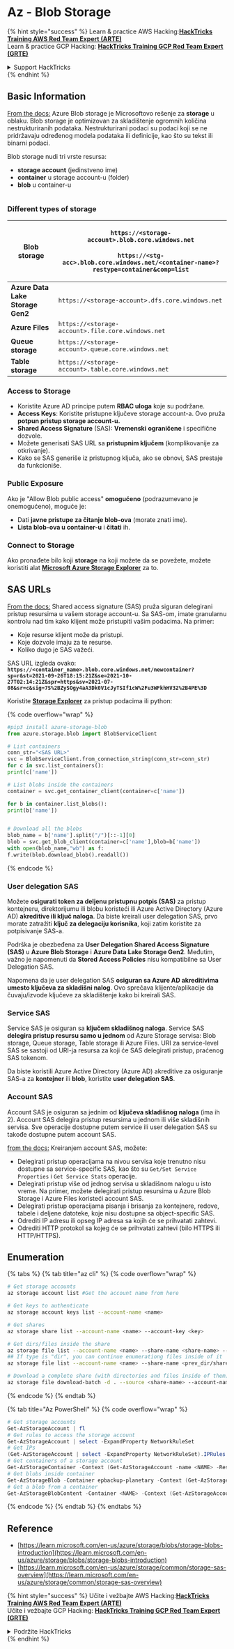# Az - Blob Storage

{% hint style="success" %}
Learn & practice AWS Hacking:<img src="../../../.gitbook/assets/image (1) (1).png" alt="" data-size="line">[**HackTricks Training AWS Red Team Expert (ARTE)**](https://training.hacktricks.xyz/courses/arte)<img src="../../../.gitbook/assets/image (1) (1).png" alt="" data-size="line">\
Learn & practice GCP Hacking: <img src="../../../.gitbook/assets/image (2).png" alt="" data-size="line">[**HackTricks Training GCP Red Team Expert (GRTE)**<img src="../../../.gitbook/assets/image (2).png" alt="" data-size="line">](https://training.hacktricks.xyz/courses/grte)

<details>

<summary>Support HackTricks</summary>

* Check the [**subscription plans**](https://github.com/sponsors/carlospolop)!
* **Join the** 💬 [**Discord group**](https://discord.gg/hRep4RUj7f) or the [**telegram group**](https://t.me/peass) or **follow** us on **Twitter** 🐦 [**@hacktricks\_live**](https://twitter.com/hacktricks\_live)**.**
* **Share hacking tricks by submitting PRs to the** [**HackTricks**](https://github.com/carlospolop/hacktricks) and [**HackTricks Cloud**](https://github.com/carlospolop/hacktricks-cloud) github repos.

</details>
{% endhint %}

## Basic Information

[From the docs:](https://learn.microsoft.com/en-us/azure/storage/blobs/storage-blobs-overview) Azure Blob storage je Microsoftovo rešenje za **storage** u oblaku. Blob storage je optimizovan za skladištenje ogromnih količina nestrukturiranih podataka. Nestrukturirani podaci su podaci koji se ne pridržavaju određenog modela podataka ili definicije, kao što su tekst ili binarni podaci.

Blob storage nudi tri vrste resursa:

* **storage account** (jedinstveno ime)
* **container** u storage account-u (folder)
* **blob** u container-u

<figure><img src="../../../.gitbook/assets/image (114).png" alt=""><figcaption></figcaption></figure>

### Different types of storage

| **Blob storage**                 | <p><code>https://&#x3C;storage-account>.blob.core.windows.net</code><br><br><code>https://&#x3C;stg-acc>.blob.core.windows.net/&#x3C;container-name>?restype=container&#x26;comp=list</code></p> |
| -------------------------------- | ------------------------------------------------------------------------------------------------------------------------------------------------------------------------------------------------ |
| **Azure Data Lake Storage Gen2** | `https://<storage-account>.dfs.core.windows.net`                                                                                                                                                 |
| **Azure Files**                  | `https://<storage-account>.file.core.windows.net`                                                                                                                                                |
| **Queue storage**                | `https://<storage-account>.queue.core.windows.net`                                                                                                                                               |
| **Table storage**                | `https://<storage-account>.table.core.windows.net`                                                                                                                                               |

### Access to Storage <a href="#about-blob-storage" id="about-blob-storage"></a>

* Koristite Azure AD principe putem **RBAC uloga** koje su podržane.
* **Access Keys**: Koristite pristupne ključeve storage account-a. Ovo pruža **potpun pristup storage account-u.**
* **Shared Access Signature** (SAS): **Vremenski** **ograničene** i specifične dozvole.
* Možete generisati SAS URL sa **pristupnim ključem** (komplikovanije za otkrivanje).
* Kako se SAS generiše iz pristupnog ključa, ako se obnovi, SAS prestaje da funkcioniše.

### Public Exposure

Ako je "Allow Blob public access" **omogućeno** (podrazumevano je onemogućeno), moguće je:

* Dati **javne pristupe za čitanje blob-ova** (morate znati ime).
* **Lista blob-ova u container-u** i **čitati** ih.

### Connect to Storage

Ako pronađete bilo koji **storage** na koji možete da se povežete, možete koristiti alat [**Microsoft Azure Storage Explorer**](https://azure.microsoft.com/es-es/products/storage/storage-explorer/) za to.

## SAS URLs

[From the docs:](https://learn.microsoft.com/en-us/azure/storage/common/storage-sas-overview) Shared access signature (SAS) pruža siguran delegirani pristup resursima u vašem storage account-u. Sa SAS-om, imate granularnu kontrolu nad tim kako klijent može pristupiti vašim podacima. Na primer:

* Koje resurse klijent može da pristupi.
* Koje dozvole imaju za te resurse.
* Koliko dugo je SAS važeći.

SAS URL izgleda ovako: **`https://<container_name>.blob.core.windows.net/newcontainer?sp=r&st=2021-09-26T18:15:21Z&se=2021-10-27T02:14:21Z&spr=https&sv=2021-07-08&sr=c&sig=7S%2BZySOgy4aA3Dk0V1cJyTSIf1cW%2Fu3WFkhHV32%2B4PE%3D`**

Koristite [**Storage Explorer**](https://azure.microsoft.com/en-us/features/storage-explorer/) za pristup podacima ili python:

{% code overflow="wrap" %}
```python
#pip3 install azure-storage-blob
from azure.storage.blob import BlobServiceClient

# List containers
conn_str="<SAS URL>"
svc = BlobServiceClient.from_connection_string(conn_str=conn_str)
for c in svc.list_containers():
print(c['name'])

# List blobs inside the containers
container = svc.get_container_client(container=c['name'])

for b in container.list_blobs():
print(b['name'])


# Download all the blobs
blob_name = b['name'].split("/")[::-1][0]
blob = svc.get_blob_client(container=c['name'],blob=b['name'])
with open(blob_name,"wb") as f:
f.write(blob.download_blob().readall())
```
{% endcode %}

### User delegation SAS <a href="#user-delegation-sas" id="user-delegation-sas"></a>

Možete **osigurati token za deljenu pristupnu potpis (SAS)** za pristup kontejneru, direktorijumu ili blobu koristeći ili Azure Active Directory (Azure AD) **akreditive ili ključ naloga**. Da biste kreirali user delegation SAS, prvo morate zatražiti **ključ za delegaciju korisnika**, koji zatim koristite za potpisivanje SAS-a.

Podrška je obezbeđena za **User Delegation Shared Access Signature (SAS)** u **Azure Blob Storage** i **Azure Data Lake Storage Gen2**. Međutim, važno je napomenuti da **Stored Access Policies** nisu kompatibilne sa User Delegation SAS.

Napomena da je user delegation SAS **osiguran sa Azure AD akreditivima umesto ključeva za skladišni nalog**. Ovo sprečava klijente/aplikacije da čuvaju/izvode ključeve za skladištenje kako bi kreirali SAS.

### Service SAS

Service SAS je osiguran sa **ključem skladišnog naloga**. Service SAS **delegira pristup resursu samo u jednom** od Azure Storage servisa: Blob storage, Queue storage, Table storage ili Azure Files. URI za service-level SAS se sastoji od URI-ja resursa za koji će SAS delegirati pristup, praćenog SAS tokenom.

Da biste koristili Azure Active Directory (Azure AD) akreditive za osiguranje SAS-a za **kontejner** ili **blob**, koristite **user delegation SAS**.

### Account SAS

Account SAS je osiguran sa jednim od **ključeva skladišnog naloga** (ima ih 2). Account SAS delegira pristup resursima u jednom ili više skladišnih servisa. Sve operacije dostupne putem service ili user delegation SAS su takođe dostupne putem account SAS.

[from the docs:](https://learn.microsoft.com/en-us/rest/api/storageservices/create-account-sas) Kreiranjem account SAS, možete:

* Delegirati pristup operacijama na nivou servisa koje trenutno nisu dostupne sa service-specific SAS, kao što su `Get/Set Service Properties` i `Get Service Stats` operacije.
* Delegirati pristup više od jednog servisa u skladišnom nalogu u isto vreme. Na primer, možete delegirati pristup resursima u Azure Blob Storage i Azure Files koristeći account SAS.
* Delegirati pristup operacijama pisanja i brisanja za kontejnere, redove, tabele i deljene datoteke, koje nisu dostupne sa object-specific SAS.
* Odrediti IP adresu ili opseg IP adresa sa kojih će se prihvatati zahtevi.
* Odrediti HTTP protokol sa kojeg će se prihvatati zahtevi (bilo HTTPS ili HTTP/HTTPS).

## Enumeration

{% tabs %}
{% tab title="az cli" %}
{% code overflow="wrap" %}
```bash
# Get storage accounts
az storage account list #Get the account name from here

# Get keys to authenticate
az storage account keys list --account-name <name>

# Get shares
az storage share list --account-name <name> --account-key <key>

# Get dirs/files inside the share
az storage file list --account-name <name> --share-name <share-name> --account-key <key>
## If type is "dir", you can continue enumerationg files inside of it
az storage file list --account-name <name> --share-name <prev_dir/share-name> --account-key <key>

# Download a complete share (with directories and files inside of them)
az storage file download-batch -d . --source <share-name> --account-name <name> --account-key <key>
```
{% endcode %}
{% endtab %}

{% tab title="Az PowerShell" %}
{% code overflow="wrap" %}
```powershell
# Get storage accounts
Get-AzStorageAccount | fl
# Get rules to access the storage account
Get-AzStorageAccount | select -ExpandProperty NetworkRuleSet
# Get IPs
(Get-AzStorageAccount | select -ExpandProperty NetworkRuleSet).IPRules
# Get containers of a storage account
Get-AzStorageContainer -Context (Get-AzStorageAccount -name <NAME> -ResourceGroupName <NAME>).context
# Get blobs inside container
Get-AzStorageBlob -Container epbackup-planetary -Context (Get-AzStorageAccount -name <name> -ResourceGroupName <name>).context
# Get a blob from a container
Get-AzStorageBlobContent -Container <NAME> -Context (Get-AzStorageAccount -name <NAME> -ResourceGroupName <NAME>).context -Blob <blob_name> -Destination .\Desktop\filename.txt
```
{% endcode %}
{% endtab %}
{% endtabs %}

## Reference

* [https://learn.microsoft.com/en-us/azure/storage/blobs/storage-blobs-introduction](https://learn.microsoft.com/en-us/azure/storage/blobs/storage-blobs-introduction)
* [https://learn.microsoft.com/en-us/azure/storage/common/storage-sas-overview](https://learn.microsoft.com/en-us/azure/storage/common/storage-sas-overview)

{% hint style="success" %}
Učite i vežbajte AWS Hacking:<img src="../../../.gitbook/assets/image (1) (1).png" alt="" data-size="line">[**HackTricks Training AWS Red Team Expert (ARTE)**](https://training.hacktricks.xyz/courses/arte)<img src="../../../.gitbook/assets/image (1) (1).png" alt="" data-size="line">\
Učite i vežbajte GCP Hacking: <img src="../../../.gitbook/assets/image (2).png" alt="" data-size="line">[**HackTricks Training GCP Red Team Expert (GRTE)**<img src="../../../.gitbook/assets/image (2).png" alt="" data-size="line">](https://training.hacktricks.xyz/courses/grte)

<details>

<summary>Podržite HackTricks</summary>

* Proverite [**planove pretplate**](https://github.com/sponsors/carlospolop)!
* **Pridružite se** 💬 [**Discord grupi**](https://discord.gg/hRep4RUj7f) ili [**telegram grupi**](https://t.me/peass) ili **pratite** nas na **Twitteru** 🐦 [**@hacktricks\_live**](https://twitter.com/hacktricks\_live)**.**
* **Podelite hakerske trikove slanjem PR-ova na** [**HackTricks**](https://github.com/carlospolop/hacktricks) i [**HackTricks Cloud**](https://github.com/carlospolop/hacktricks-cloud) github repozitorijume.

</details>
{% endhint %}

